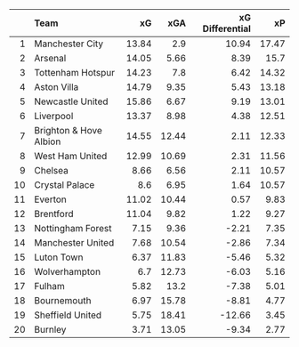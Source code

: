 |    | Team                   |    xG |   xGA |   xG Differential |    xP |
|---:|:-----------------------|------:|------:|------------------:|------:|
|  1 | Manchester City        | 13.84 |  2.9  |             10.94 | 17.47 |
|  2 | Arsenal                | 14.05 |  5.66 |              8.39 | 15.7  |
|  3 | Tottenham Hotspur      | 14.23 |  7.8  |              6.42 | 14.32 |
|  4 | Aston Villa            | 14.79 |  9.35 |              5.43 | 13.18 |
|  5 | Newcastle United       | 15.86 |  6.67 |              9.19 | 13.01 |
|  6 | Liverpool              | 13.37 |  8.98 |              4.38 | 12.51 |
|  7 | Brighton & Hove Albion | 14.55 | 12.44 |              2.11 | 12.33 |
|  8 | West Ham United        | 12.99 | 10.69 |              2.31 | 11.56 |
|  9 | Chelsea                |  8.66 |  6.56 |              2.11 | 10.57 |
| 10 | Crystal Palace         |  8.6  |  6.95 |              1.64 | 10.57 |
| 11 | Everton                | 11.02 | 10.44 |              0.57 |  9.83 |
| 12 | Brentford              | 11.04 |  9.82 |              1.22 |  9.27 |
| 13 | Nottingham Forest      |  7.15 |  9.36 |             -2.21 |  7.35 |
| 14 | Manchester United      |  7.68 | 10.54 |             -2.86 |  7.34 |
| 15 | Luton Town             |  6.37 | 11.83 |             -5.46 |  5.32 |
| 16 | Wolverhampton          |  6.7  | 12.73 |             -6.03 |  5.16 |
| 17 | Fulham                 |  5.82 | 13.2  |             -7.38 |  5.01 |
| 18 | Bournemouth            |  6.97 | 15.78 |             -8.81 |  4.77 |
| 19 | Sheffield United       |  5.75 | 18.41 |            -12.66 |  3.45 |
| 20 | Burnley                |  3.71 | 13.05 |             -9.34 |  2.77 |